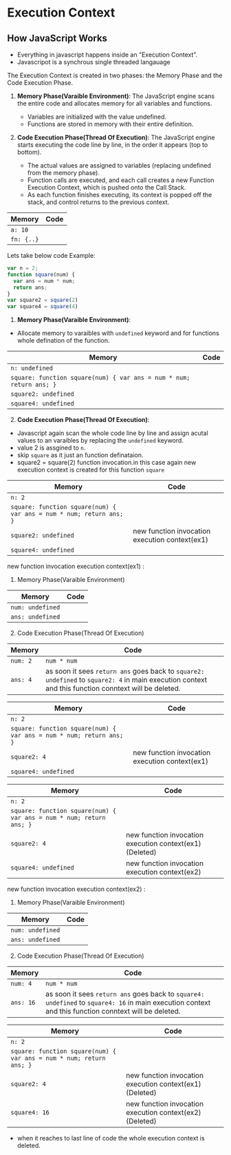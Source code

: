 # Execution Context

## How JavaScript Works
- Everything in javascript happens inside an "Execution Context".
- Javascripot is a synchrous single threaded langauage

The Execution Context is created in two phases: the Memory Phase and the Code Execution Phase.
1. **Memory Phase(Varaible Environment)**: The JavaScript engine scans the entire code and allocates memory for all variables and functions.
    - Variables are initialized with the value undefined.
    - Functions are stored in memory with their entire definition.
  
2. **Code Execution Phase(Thread Of Execution)**: The JavaScript engine starts executing the code line by line, in the order it appears (top to bottom).
      -  The actual values are assigned to variables (replacing undefined from the memory phase).
      -  Function calls are executed, and each call creates a new Function Execution Context, which is pushed onto the Call Stack.
      -  As each function finishes executing, its context is popped off the stack, and control returns to the previous context.
  
| Memory       | Code |
| ------------ | ---- |
| `a: 10`      |      |
| `fn: {..}`   |      |

Lets take below code Example:
```javascript
var n = 2;
function square(num) {
  var ans = num * num;
  return ans;
}
var square2 = square(2)
var square4 = square(4)
```
1. **Memory Phase(Varaible Environment)**:
- Allocate memory to varaibles with `undefined` keyword and for functions whole defination of the function.
   
| Memory         | Code |
|----------------|------|
| `n: undefined` |      |
| `square: function square(num) { var ans = num * num; return ans; }` | |
| `square2: undefined`     |      |
| `square4: undefined`     |      |

2. **Code Execution Phase(Thread Of Execution)**:
- Javascript again scan the whole code line by line and assign acutal values to an varaibles by replacing the `undefined` keyword.
- value 2 is assgined to `n`.
- skip `square` as it just an function definataion.
- square2 = square(2) function invocation.in this case again new execution context is created for this function `square`

| Memory         | Code |
|----------------|------|
| `n: 2` |      |
| `square: function square(num) { var ans = num * num; return ans; }` | |
| `square2: undefined`     |   new function invocation execution context(ex1)   |
| `square4: undefined`     |      |

new function invocation execution context(ex1) :
1. Memory Phase(Varaible Environment)
   
| Memory         | Code |
|----------------|------|
| `num: undefined` |      |
| `ans: undefined`     |   |

2. Code Execution Phase(Thread Of Execution)
   
| Memory         | Code |
|----------------|------|
| `num: 2` |  `num * num`    |
| `ans: 4`     | as soon it sees `return ans` goes back to  `square2: undefined` to `square2: 4` in main execution context and this function conntext will be deleted. |

| Memory         | Code |
|----------------|------|
| `n: 2` |      |
| `square: function square(num) { var ans = num * num; return ans; }` | |
| `square2: 4`     |   new function invocation execution context(ex1)   |
| `square4: undefined`     |      |


| Memory         | Code |
|----------------|------|
| `n: 2` |      |
| `square: function square(num) { var ans = num * num; return ans; }` | |
| `square2: 4`     |   new function invocation execution context(ex1)(Deleted)  |
| `square4: undefined`     |  new function invocation execution context(ex2)    |


new function invocation execution context(ex2) :
1. Memory Phase(Varaible Environment)
   
| Memory         | Code |
|----------------|------|
| `num: undefined` |      |
| `ans: undefined`     |   |

2. Code Execution Phase(Thread Of Execution)
   
| Memory         | Code |
|----------------|------|
| `num: 4` |  `num * num`    |
| `ans: 16`     | as soon it sees `return ans` goes back to  `square4: undefined` to `square4: 16` in main execution context and this function conntext will be deleted. |


| Memory         | Code |
|----------------|------|
| `n: 2` |      |
| `square: function square(num) { var ans = num * num; return ans; }` | |
| `square2: 4`     |   new function invocation execution context(ex1)(Deleted)  |
| `square4: 16`     |  new function invocation execution context(ex2)(Deleted)  |


- when it reaches to last line of code the whole execution context is deleted.


